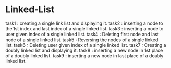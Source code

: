 # Linked-List
task1 : creating a single link list and displaying it.
task2 : inserting a node to the 1st index and last index of a single linked list.
task3 : inserting a node to user given index of a single linked list.
task4 : Deleting first node and last node of a single linked list.
task5 : Reversing the nodes of a single linked list.
task6 : Deleting user given index of a single linked list.
task7 : Creating a doubly linked list and displaying it.
task8 : inserting a new node in 1st place of a doubly linked list.
task9 : inserting a new node in last place of a doubly linked list.
